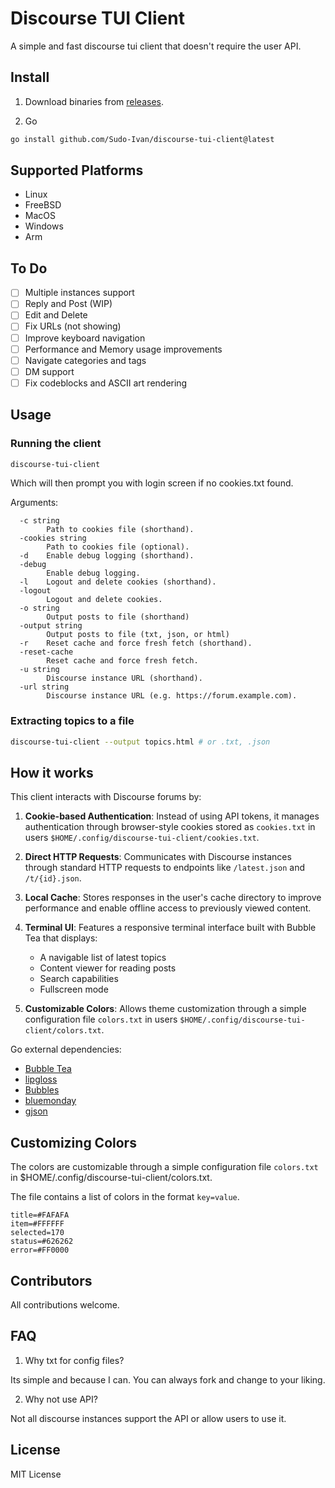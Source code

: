 # Discourse TUI Client

A simple and fast discourse tui client that doesn't require the user API.

## Install

1. Download binaries from [releases](https://github.com/Sudo-Ivan/discourse-tui-client/releases).

2. Go

```bash
go install github.com/Sudo-Ivan/discourse-tui-client@latest
```

## Supported Platforms

- Linux
- FreeBSD
- MacOS
- Windows
- Arm

## To Do

- [ ] Multiple instances support
- [ ] Reply and Post (WIP)
- [ ] Edit and Delete
- [ ] Fix URLs (not showing)
- [ ] Improve keyboard navigation
- [ ] Performance and Memory usage improvements
- [ ] Navigate categories and tags
- [ ] DM support
- [ ] Fix codeblocks and ASCII art rendering

## Usage

### Running the client

```bash
discourse-tui-client
```

Which will then prompt you with login screen if no cookies.txt found.

Arguments:

```
  -c string
        Path to cookies file (shorthand).
  -cookies string
        Path to cookies file (optional).
  -d    Enable debug logging (shorthand).
  -debug
        Enable debug logging.
  -l    Logout and delete cookies (shorthand).
  -logout
        Logout and delete cookies.
  -o string
        Output posts to file (shorthand)
  -output string
        Output posts to file (txt, json, or html)
  -r    Reset cache and force fresh fetch (shorthand).
  -reset-cache
        Reset cache and force fresh fetch.
  -u string
        Discourse instance URL (shorthand).
  -url string
        Discourse instance URL (e.g. https://forum.example.com).
```

### Extracting topics to a file

```bash
discourse-tui-client --output topics.html # or .txt, .json
```

## How it works

This client interacts with Discourse forums by:

1. **Cookie-based Authentication**: Instead of using API tokens, it manages authentication through browser-style cookies stored as `cookies.txt` in users `$HOME/.config/discourse-tui-client/cookies.txt`.

2. **Direct HTTP Requests**: Communicates with Discourse instances through standard HTTP requests to endpoints like `/latest.json` and `/t/{id}.json`.

3. **Local Cache**: Stores responses in the user's cache directory to improve performance and enable offline access to previously viewed content.

4. **Terminal UI**: Features a responsive terminal interface built with Bubble Tea that displays:
   - A navigable list of latest topics
   - Content viewer for reading posts
   - Search capabilities
   - Fullscreen mode

5. **Customizable Colors**: Allows theme customization through a simple configuration file `colors.txt` in users `$HOME/.config/discourse-tui-client/colors.txt`.

Go external dependencies:

- [Bubble Tea](https://github.com/charmbracelet/bubbletea)
- [lipgloss](https://github.com/charmbracelet/lipgloss)
- [Bubbles](https://github.com/charmbracelet/bubbles)
- [bluemonday](https://github.com/microcosm-cc/bluemonday)
- [gjson](https://github.com/tidwall/gjson)

## Customizing Colors

The colors are customizable through a simple configuration file `colors.txt` in $HOME/.config/discourse-tui-client/colors.txt.

The file contains a list of colors in the format `key=value`.

```
title=#FAFAFA
item=#FFFFFF
selected=170
status=#626262
error=#FF0000 
```

## Contributors

All contributions welcome. 

## FAQ

1. Why txt for config files?

Its simple and because I can. You can always fork and change to your liking. 

2. Why not use API?

Not all discourse instances support the API or allow users to use it.

## License

MIT License